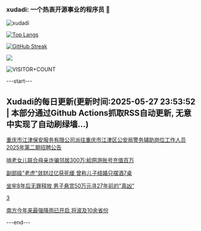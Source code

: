 ### xudadi: 一个热衷开源事业的程序员 👋

![xudadi](https://github-readme-stats-git-masterorgs-github-readme-stats-team.vercel.app/api?username=xudadi)

[![Top Langs](https://github-readme-stats.vercel.app/api/top-langs/?username=xudadi)](https://github.com/anuraghazra/github-readme-stats)

[![GitHub Streak](https://streak-stats.demolab.com?user=xudadi&locale=zh_Hans)](https://git.io/streak-stats)

![](https://raw.githubusercontent.com/xudadi/xudadi/main/assets/github-contribution-grid-snake.svg)

![VISITOR+COUNT](https://komarev.com/ghpvc/?username=xudadi&label=VISITOR+COUNT)


---start---

## Xudadi的每日更新(更新时间:2025-05-27 23:53:52 | 本部分通过Github Actions抓取RSS自动更新, 无意中实现了自动刷绿墙...)

[重庆市江津保安服务有限公司派往重庆市江津区公安局警务辅助岗位工作人员2025年第二期招聘公告](https://www.gongkaoleida.com/article/2421895)

[啃老女儿联合母亲诈骗邻居300万:給网游账号充值百万](https://m.163.com/news/article/K0JAJRD90514EGPO.html)

[副部级"老虎"敛财过亿获死缓 曾称儿子结婚只摆酒7桌](https://m.163.com/news/article/K0J5M06I055040N3.html)

[坐牢8年后无罪释放 男子悬赏50万元寻27年前的"真凶"](https://m.163.com/news/article/K0J3GVEN0512D3VJ.html)

[3](https://m.163.com/touch/news/sub/domestic)

[南方今年来最强降雨已开启 将波及10余省份](https://m.163.com/news/article/K0J7QIDQ0514R9OJ.html)

---end---
